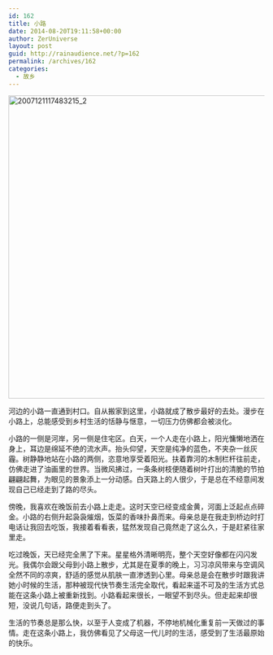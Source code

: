 ```yaml
---
id: 162
title: 小路
date: 2014-08-20T19:11:58+00:00
author: ZerUniverse
layout: post
guid: http://rainaudience.net/?p=162
permalink: /archives/162
categories:
  - 故乡
---
```

[<img class="alignnone size-full wp-image-168" src="http://rainaudience.net/wp-content/uploads/2014/08/2007121117483215_2-e1409505118263.jpg" alt="2007121117483215_2" width="1016" height="596" srcset="http://www.rainaudience.net/wp-content/uploads/2014/08/2007121117483215_2-e1409505118263.jpg 1016w, http://www.rainaudience.net/wp-content/uploads/2014/08/2007121117483215_2-e1409505118263-300x175.jpg 300w, http://www.rainaudience.net/wp-content/uploads/2014/08/2007121117483215_2-e1409505118263-500x293.jpg 500w" sizes="(max-width: 1016px) 100vw, 1016px" />](http://rainaudience.net/wp-content/uploads/2014/08/2007121117483215_2-e1409505118263.jpg)

河边的小路一直通到村口。自从搬家到这里，小路就成了散步最好的去处。漫步在小路上，总能感受到乡村生活的恬静与惬意，一切压力仿佛都会被淡化。

小路的一侧是河岸，另一侧是住宅区。白天，一个人走在小路上，阳光慵懒地洒在身上，耳边是绵延不绝的流水声。抬头仰望，天空是纯净的蓝色，不夹杂一丝灰霾。树静静地站在小路的两侧，恣意地享受着阳光。扶着靠河的木制栏杆往前走，仿佛走进了油画里的世界。当微风拂过，一条条树枝便随着树叶打出的清脆的节拍翩翩起舞，为眼见的景象添上一分动感。白天路上的人很少，于是总在不经意间发现自己已经走到了路的尽头。

傍晚，我喜欢在晚饭前去小路上走走。这时天空已经变成金黄，河面上泛起点点碎金。小路的右侧升起袅袅熣烟，饭菜的香味扑鼻而来。母亲总是在我走到桥边时打电话让我回去吃饭，我接着看看表，猛然发现自己竟然走了这么久，于是赶紧往家里走。

吃过晚饭，天已经完全黑了下来。星星格外清晰明亮，整个天空好像都在闪闪发光。我偶尔会跟父母到小路上散步，尤其是在夏季的晚上，习习凉风带来与空调风全然不同的凉爽，舒适的感觉从肌肤一直渗透到心里。母亲总是会在散步时跟我讲她小时候的生活，那种被现代快节奏生活完全取代，看起来遥不可及的生活方式总能在这条小路上被重新找到。小路看起来很长，一眼望不到尽头。但走起来却很短，没说几句话，路便走到头了。

生活的节奏总是那么快，以至于人变成了机器，不停地机械化重复前一天做过的事情。走在这条小路上，我仿佛看见了父母这一代儿时的生活，感受到了生活最原始的快乐。